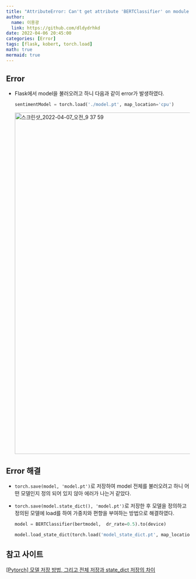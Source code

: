 ```yaml
---
title: "AttributeError: Can't get attribute 'BERTClassifier' on module '__main__' from 'path'"
author:
  name: 이용광
  link: https://github.com/dldydrhkd
date: 2022-04-06 20:45:00
categories: [Error]
tags: [flask, kobert, torch.load]
math: true
mermaid: true
---
```


## Error

- Flask에서 model을 불러오려고 하니 다음과 같이 error가 발생하였다.
    
    ```python
    sentimentModel = torch.load('./model.pt', map_location='cpu')
    ```
    
    <img width="933" alt="스크린샷_2022-04-07_오전_9 37 59" src="https://user-images.githubusercontent.com/48857296/162195602-d6dda59a-7b92-48e7-9590-bb7b08c38e53.png">
    

## Error 해결

- `torch.save(model, 'model.pt')`로 저장하여 model 전체를 불러오려고 하니 어떤 모델인지 정의 되어 있지 않아 에러가 나는거 같았다.
- `torch.save(model.state_dict(), 'model.pt')`로 저장한 후 모델을 정의하고 정의된 모델에 load를 하여 가중치와 편향을 부여하는 방법으로 해결하였다.
    
    ```python
    model = BERTClassifier(bertmodel,  dr_rate=0.5).to(device)
    
    model.load_state_dict(torch.load('model_state_dict.pt', map_location='cpu'))
    ```
    

## 참고 사이트

[[Pytorch] 모델 저장 방법, 그리고 전체 저장과 state_dict 저장의 차이](https://jdjin3000.tistory.com/17)
